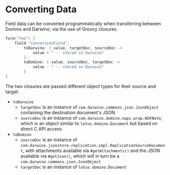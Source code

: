 # Converting Data

Field data can be converted programmatically when transferring between Domino and Darwino, via the use of Groovy closures.

```groovy
form("Foo") {
    field "ConversionField",
        toDarwino: { value, targetDoc, sourceDoc ->
            value + " -- stored in Darwino"
        },
        toDomino: { value, sourceDoc, targetDoc ->
            value - " -- stored in Darwino"
        }
}
```

The two closures are passed different object types for their source and target:

- `toDarwino`
    - `targetDoc` is an instance of `com.darwino.commons.json.JsonObject` containing the destination document's JSON
    - `sourceDoc` is an instance of `com.darwino.domino.napi.wrap.NSFNote`, which is an object similar to `lotus.domino.Document` but based on direct C API access
- `toDomino`
    - `sourceDoc` is an instance of `com.darwino.jsonstore.replication.impl.ReplicationSourceDocument`, with attachments available via `#getAttachments()` and the JSON available via `#getJson()`, which will in turn be a `com.darwino.commons.json.JsonObject`
    - `targetDoc` is an instance of `lotus.domino.Document`